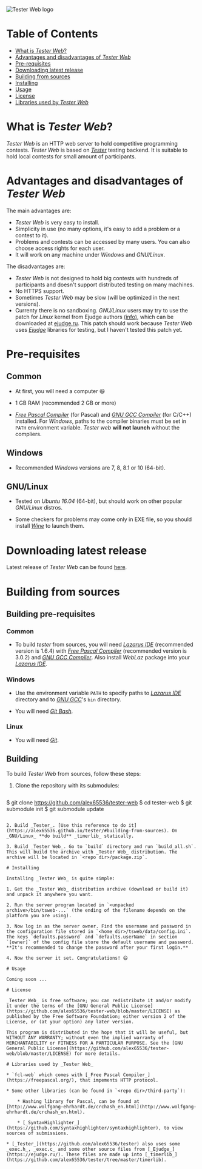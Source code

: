 ![Tester Web logo](https://raw.githubusercontent.com/alex65536/tester-web/master/logo/logoWithText.png)

# Table of Contents

* [What is _Tester Web_?](#what-is-tester-web)
* [Advantages and disadvantages of _Tester Web_](#advantages-and-disadvantages-of-tester-web)
* [Pre-requisites](#pre-requisites)
* [Downloading latest release](#downloading-latest-release)
* [Building from sources](#building-from-sources)
* [Installing](#installing)
* [Usage](#usage)
* [License](#license)
* [Libraries used by _Tester Web_](#libraries-used-by-tester-web)

# What is _Tester Web_?

_Tester Web_ is an HTTP web server to hold competitive programming contests. _Tester Web_ is based on [_Tester_](https://github.com/alex65536/tester) testing backend. It is suitable to hold local contests for small amount of participants.

# Advantages and disadvantages of _Tester Web_

The main advantages are:

* _Tester Web_ is very easy to install.
* Simplicity in use (no many options, it's easy to add a problem or a contest to it).
* Problems and contests can be accessed by many users. You can also choose access rights for each user.
* It will work on any machine under _Windows_ and _GNU/Linux_.

The disadvantages are:

* _Tester Web_ is not designed to hold big contests with hundreds of participants and doesn't support distributed testing on many machines.
* No HTTPS support.
* Sometimes _Tester Web_ may be slow (will be optimized in the next versions).
* Currenty there is no sandboxing. _GNU/Linux_ users may try to use the patch for _Linux_ kernel from Ejudge authors [(info)](https://ejudge.ru/wiki/index.php/%D0%9F%D0%B0%D1%82%D1%87_%D0%BA_%D1%8F%D0%B4%D1%80%D1%83_Linux), which can be downloaded at [ejudge.ru](https://ejudge.ru/). This patch should work because _Tester Web_ uses _[Ejudge](https://ejudge.ru/)_ libraries for testing, but I haven't tested this patch yet.

# Pre-requisites

## Common

* At first, you will need a computer 😃

* 1 GB RAM (recommended 2 GB or more)

* [_Free Pascal Compiler_](https://freepascal.org/) (for Pascal) and [_GNU GCC Compiler_](https://gcc.gnu.org) (for C/C++) installed. For _Windows_, paths to the compiler binaries must be set in `PATH` environment variable. _Tester web_ **will not launch** without the compliers.

## Windows

* Recommended _Windows_ versions are 7, 8, 8.1 or 10 (64-bit).

## GNU/Linux

* Tested on _Ubuntu 16.04_ (64-bit), but should work on other popular _GNU/Linux_ distros.

* Some checkers for problems may come only in EXE file, so you should install [_Wine_](https://winehq.org) to launch them.

# Downloading latest release

Latest release of _Tester Web_ can be found [here](https://github.com/alex65536/tester-web/releases/latest).

# Building from sources

## Building pre-requisites

### Common

* To build _tester_ from sources, you will need [_Lazarus IDE_](https://www.lazarus-ide.org) (recommended version is 1.6.4) with [_Free Pascal Compiler_](https://freepascal.org/) (recommended version is 3.0.2) and [_GNU GCC Compiler_](https://gcc.gnu.org). Also install _WebLaz_ package into your [_Lazarus IDE_](https://www.lazarus-ide.org).

### Windows

* Use the environment variable `PATH` to specify paths to [_Lazarus IDE_](https://www.lazarus-ide.org) directory and to [_GNU GCC_](https://gcc.gnu.org)'s `bin` directory.

* You will need [_Git Bash_](https://git-for-windows.github.io/).

### Linux

* You will need [_Git_](https://git-scm.com/).

## Building

To build _Tester Web_ from sources, follow these steps:

1. Clone the repository with its submodules:

	~~~~
$ git clone https://github.com/alex65536/tester-web
$ cd tester-web
$ git submodule init
$ git submodule update
~~~~

2. Build _Tester_. [Use this reference to do it](https://alex65536.github.io/tester/#building-from-sources). On _GNU/Linux_ **do build** _timerlib_ statically.

3. Build _Tester Web_. Go to `build` directory and run `build_all.sh`. This will build the archive with _Tester Web_ distribution. The archive will be located in `<repo dir>/package.zip`.

# Installing

Installing _Tester Web_ is quite simple:

1. Get the _Tester Web_ distribution archive (download or build it) and unpack it anywhere you want.

2. Run the server program located in `<unpacked archive>/bin/tsweb-...` (the ending of the filename depends on the platform you are using).

3. Now log in as the server owner. Find the username and password in the configuration file stored in `<home dir>/tsweb/data/config.ini`. The keys `defaults.password` and `defaults.userName` in section `[owner]` of the config file store the default username and password. **It's recommended to change the password after your first login.**

4. Now the server it set. Congratulations! 😃

# Usage

Coming soon ...

# License

_Tester Web_ is free software; you can redistribute it and/or modify it under the terms of the [GNU General Public License](https://github.com/alex65536/tester-web/blob/master/LICENSE) as published by the Free Software Foundation; either version 2 of the License, or (at your option) any later version.

This program is distributed in the hope that it will be useful, but WITHOUT ANY WARRANTY; without even the implied warranty of MERCHANTABILITY or FITNESS FOR A PARTICULAR PURPOSE. See the [GNU General Public License](https://github.com/alex65536/tester-web/blob/master/LICENSE) for more details.

# Libraries used by _Tester Web_

* `fcl-web` which comes with [_Free Pascal Compiler_](https://freepascal.org/), that impements HTTP protocol.

* Some other libraries (can be found in `<repo dir>/third-party`):

	* Hashing library for Pascal, can be found at [http://www.wolfgang-ehrhardt.de/crchash_en.html](http://www.wolfgang-ehrhardt.de/crchash_en.html).

	* [_SyntaxHighlighter_](https://github.com/syntaxhighlighter/syntaxhighlighter), to view sources of submissions.

* [_Tester_](https://github.com/alex65536/tester) also uses some _exec.h_, _exec.c_ and some other source files from [_Ejudge_](https://ejudge.ru/). These files are made up into [_timerlib_](https://github.com/alex65536/tester/tree/master/timerlib).
